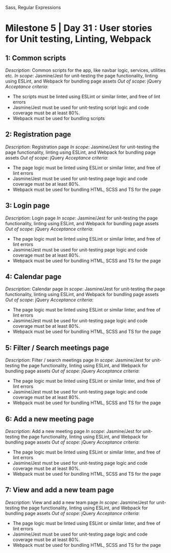 Sass, Regular Expressions
# Milestone 5 | Day 31 : User stories for Unit testing, Linting, Webpack

## 1: Common scripts
_Description_: Common scripts for the app, like navbar logic, services, utilities etc.
_In scope_: Jasmine/Jest for unit-testing the page functionality, linting using ESLint, and Webpack for bundling page assets
_Out of scope_: jQuery
_Acceptance criteria_:
* The scripts must be linted using ESLint or similar linter, and free of lint errors
* Jasmine/Jest must be used for unit-testing script logic and code coverage must be at least 80%.
* Webpack must be used for bundling scripts

## 2: Registration page
_Description_: Registration page
_In scope_: Jasmine/Jest for unit-testing the page functionality, linting using ESLint, and Webpack for bundling page assets
_Out of scope_: jQuery
_Acceptance criteria_:
* The page logic must be linted using ESLint or similar linter, and free of lint errors
* Jasmine/Jest must be used for unit-testing page logic and code coverage must be at least 80%.
* Webpack must be used for bundling HTML, SCSS and TS for the page

## 3: Login page
_Description_: Login page
_In scope_: Jasmine/Jest for unit-testing the page functionality, linting using ESLint, and Webpack for bundling page assets
_Out of scope_: jQuery
_Acceptance criteria_:
* The page logic must be linted using ESLint or similar linter, and free of lint errors
* Jasmine/Jest must be used for unit-testing page logic and code coverage must be at least 80%.
* Webpack must be used for bundling HTML, SCSS and TS for the page

## 4: Calendar page
_Description_: Calendar page
_In scope_: Jasmine/Jest for unit-testing the page functionality, linting using ESLint, and Webpack for bundling page assets
_Out of scope_: jQuery
_Acceptance criteria_:
* The page logic must be linted using ESLint or similar linter, and free of lint errors
* Jasmine/Jest must be used for unit-testing page logic and code coverage must be at least 80%.
* Webpack must be used for bundling HTML, SCSS and TS for the page

## 5: Filter / Search meetings page
_Description_: Filter / search meetings page
_In scope_: Jasmine/Jest for unit-testing the page functionality, linting using ESLint, and Webpack for bundling page assets
_Out of scope_: jQuery
_Acceptance criteria_:
* The page logic must be linted using ESLint or similar linter, and free of lint errors
* Jasmine/Jest must be used for unit-testing page logic and code coverage must be at least 80%.
* Webpack must be used for bundling HTML, SCSS and TS for the page

## 6: Add a new meeting page
_Description_: Add a new meeting page
_In scope_: Jasmine/Jest for unit-testing the page functionality, linting using ESLint, and Webpack for bundling page assets
_Out of scope_: jQuery
_Acceptance criteria_:
* The page logic must be linted using ESLint or similar linter, and free of lint errors
* Jasmine/Jest must be used for unit-testing page logic and code coverage must be at least 80%.
* Webpack must be used for bundling HTML, SCSS and TS for the page

## 7: View and add a new team page
_Description_: View and add a new team page
_In scope_: Jasmine/Jest for unit-testing the page functionality, linting using ESLint, and Webpack for bundling page assets
_Out of scope_: jQuery
_Acceptance criteria_:
* The page logic must be linted using ESLint or similar linter, and free of lint errors
* Jasmine/Jest must be used for unit-testing page logic and code coverage must be at least 80%.
* Webpack must be used for bundling HTML, SCSS and TS for the page